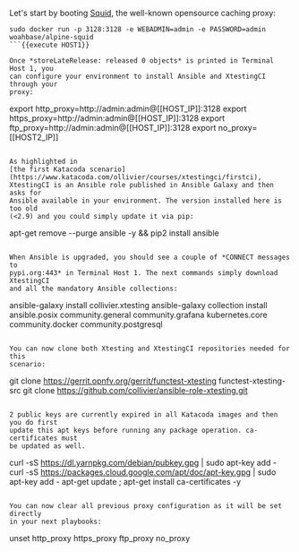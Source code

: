 Let's start by booting [Squid](http://www.squid-cache.org/), the well-known
opensource caching proxy:

```
sudo docker run -p 3128:3128 -e WEBADMIN=admin -e PASSWORD=admin woahbase/alpine-squid
```{{execute HOST1}}

Once *storeLateRelease: released 0 objects* is printed in Terminal Host 1, you
can configure your environment to install Ansible and XtestingCI through your
proxy:

```
export http_proxy=http://admin:admin@[[HOST_IP]]:3128
export https_proxy=http://admin:admin@[[HOST_IP]]:3128
export ftp_proxy=http://admin:admin@[[HOST_IP]]:3128
export no_proxy=[[HOST2_IP]]
```{{execute HOST2}}

As highlighted in
[the first Katacoda scenario](https://www.katacoda.com/ollivier/courses/xtestingci/firstci),
XtestingCI is an Ansible role published in Ansible Galaxy and then asks for
Ansible available in your environment. The version installed here is too old
(<2.9) and you could simply update it via pip:

```
apt-get remove --purge ansible -y && pip2 install ansible
```{{execute HOST2}}

When Ansible is upgraded, you should see a couple of *CONNECT messages to
pypi.org:443* in Terminal Host 1. The next commands simply download XtestingCI
and all the mandatory Ansible collections:

```
ansible-galaxy install collivier.xtesting
ansible-galaxy collection install ansible.posix community.general community.grafana kubernetes.core community.docker community.postgresql
```{{execute HOST2}}

You can now clone both Xtesting and XtestingCI repositories needed for this
scenario:

```
git clone https://gerrit.opnfv.org/gerrit/functest-xtesting functest-xtesting-src
git clone https://github.com/collivier/ansible-role-xtesting.git
```{{execute HOST2}}

2 public keys are currently expired in all Katacoda images and then you do first
update this apt keys before running any package operation. ca-certificates must
be updated as well.

```
curl -sS https://dl.yarnpkg.com/debian/pubkey.gpg | sudo apt-key add -
curl -sS https://packages.cloud.google.com/apt/doc/apt-key.gpg | sudo apt-key add -
apt-get update ; apt-get install ca-certificates -y
```{{execute HOST2}}

You can now clear all previous proxy configuration as it will be set directly
in your next playbooks:

```
unset http_proxy https_proxy ftp_proxy no_proxy
```{{execute HOST2}}
